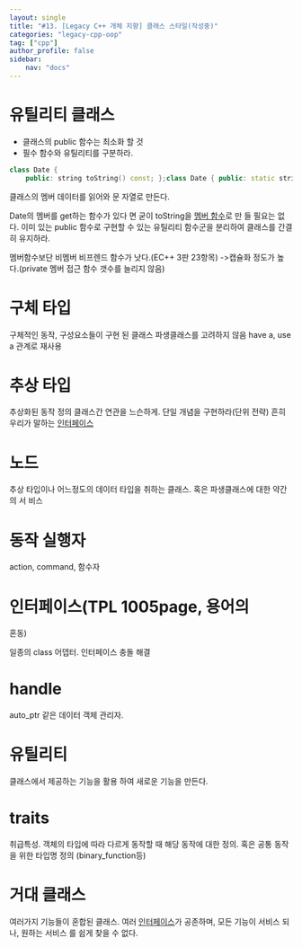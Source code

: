 ```yaml
---
layout: single
title: "#13. [Legacy C++ 개체 지향] 클래스 스타일(작성중)"
categories: "legacy-cpp-oop"
tag: ["cpp"]
author_profile: false
sidebar: 
    nav: "docs"
---
```


# 유틸리티 클래스

* 클래스의 public 함수는 최소화 할 것
* 필수 함수와 유틸리티를 구분하라. 

```cpp
class Date { 
    public: string toString() const; };class Date { public: static string toString(const Date& d); };class DateUtil { public: static string toString(const Date& d); };namespace DateUtil { string toString(const Date&d); }
```

클래스의 멤버 데이터를 읽어와 문
자열로 만든다.

Date의 멤버를 get하는 함수가 있다
면 굳이 toString을 [멤버 함수](https://tango1202.github.io/legacy-cpp-oop/legacy-cpp-oop-member-function/#%EB%A9%A4%EB%B2%84-%ED%95%A8%EC%88%98)로 만
들 필요는 없다. 이미 있는 public 함수로 구현할 수
있는 유틸리티 함수군을 분리하여
클래스를 간결히 유지하라.

멤버함수보단 비멤버 비프렌드 함수가 낫다.(EC++ 3판 23항목) ->캡슐화 정도가 높다.(private 멤버 접근 함수 갯수를 늘리지 않음)

# 구체 타입

구체적인 동작, 구성요소들이 구현
된 클래스
파생클래스를 고려하지 않음
have a, use a 관계로 재사용

# 추상 타입

추상화된 동작 정의
클래스간 연관을 느슨하게. 단일 개념을 구현하라(단위 전략)
흔히 우리가 말하는 [인터페이스](https://tango1202.github.io/legacy-cpp-oop/legacy-cpp-oop-abstract-class-interface/#%EC%9D%B8%ED%84%B0%ED%8E%98%EC%9D%B4%EC%8A%A4)

# 노드

추상 타입이나 어느정도의 데이터
타입을 취하는 클래스. 혹은 파생클래스에 대한 약간의 서
비스

# 동작 실행자

action, command, 함수자

# 인터페이스(TPL 1005page, 용어의
혼동)

일종의 class 어뎁터. 인터페이스
충돌 해결

# handle

auto_ptr 같은 데이터 객체 관리자.

# 유틸리티

클래스에서 제공하는 기능을 활용
하여 새로운 기능을 만든다.

# traits

취급특성. 객체의 타입에 따라 다르게 동작할
때 해당 동작에 대한 정의. 혹은 공통 동작을 위한 타입명 정의
(binary_function등)

# 거대 클래스

여러가지 기능들이 혼합된 클래스. 여러 [인터페이스](https://tango1202.github.io/legacy-cpp-oop/legacy-cpp-oop-abstract-class-interface/#%EC%9D%B8%ED%84%B0%ED%8E%98%EC%9D%B4%EC%8A%A4)가 공존하며, 모든
기능이 서비스 되나, 원하는 서비스
를 쉽게 찾을 수 없다.
